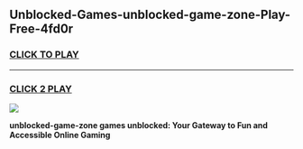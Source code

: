 
## Unblocked-Games-unblocked-game-zone-Play-Free-4fd0r
<h3>
<a href="https://premium76.site?title=unblocked-game-zone&ref=09A">CLICK TO PLAY</a></h3>
<hr>

<h3>
<a href="https://premium76.site?title=unblocked-game-zone&ref=09A">CLICK 2 PLAY</a>
  
</h3>

<a href="https://premium76.site?title=unblocked-game-zone&ref=09A"><img src="https://clearcache.store/games.png"></a>


**unblocked-game-zone games unblocked: Your Gateway to Fun and Accessible Online Gaming**
